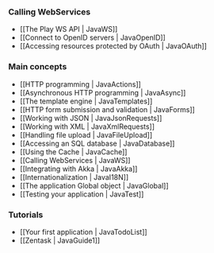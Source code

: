 ### Calling WebServices

- [[The Play WS API  | JavaWS]]
- [[Connect to OpenID servers | JavaOpenID]]
- [[Accessing resources protected by OAuth | JavaOAuth]]

### Main concepts

- [[HTTP programming | JavaActions]]
- [[Asynchronous HTTP programming | JavaAsync]]
- [[The template engine | JavaTemplates]]
- [[HTTP form submission and validation | JavaForms]]
- [[Working with JSON | JavaJsonRequests]]
- [[Working with XML | JavaXmlRequests]]
- [[Handling file upload | JavaFileUpload]]
- [[Accessing an SQL database | JavaDatabase]]
- [[Using the Cache | JavaCache]]
- [[Calling WebServices | JavaWS]]
- [[Integrating with Akka | JavaAkka]]
- [[Internationalization | JavaI18N]]
- [[The application Global object | JavaGlobal]]
- [[Testing your application | JavaTest]]

### Tutorials

- [[Your first application | JavaTodoList]]
- [[Zentask | JavaGuide1]]
